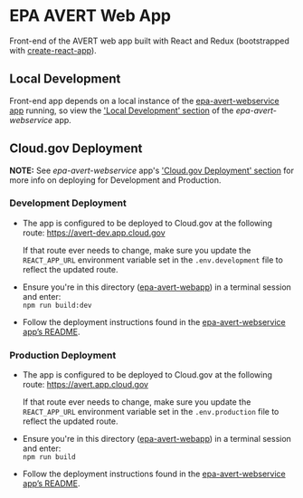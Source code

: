 # EPA AVERT Web App

Front-end of the AVERT web app built with React and Redux (bootstrapped with [create-react-app](https://github.com/facebook/create-react-app)).

## Local Development

Front-end app depends on a local instance of the [epa-avert-webservice app](/epa-avert-webservice) running, so view the ['Local Development' section](/epa-avert-webservice#local-development) of the _epa-avert-webservice_ app.

## Cloud.gov Deployment

**NOTE:** See _epa-avert-webservice_ app's ['Cloud.gov Deployment' section](/epa-avert-webservice#cloudgov-deployment) for more info on deploying for Development and Production.

### Development Deployment

- The app is configured to be deployed to Cloud.gov at the following route: https://avert-dev.app.cloud.gov

  If that route ever needs to change, make sure you update the `REACT_APP_URL` environment variable set in the `.env.development` file to reflect the updated route.

- Ensure you're in this directory ([epa-avert-webapp](/epa-avert-webapp)) in a terminal session and enter:  
  `npm run build:dev`

- Follow the deployment instructions found in the [epa-avert-webservice app’s README](/epa-avert-webservice#development-deployment).

### Production Deployment

- The app is configured to be deployed to Cloud.gov at the following route: https://avert.app.cloud.gov

  If that route ever needs to change, make sure you update the `REACT_APP_URL` environment variable set in the `.env.production` file to reflect the updated route.

- Ensure you're in this directory ([epa-avert-webapp](/epa-avert-webapp)) in a terminal session and enter:  
  `npm run build`

- Follow the deployment instructions found in the [epa-avert-webservice app’s README](/epa-avert-webservice#production-deployment).
